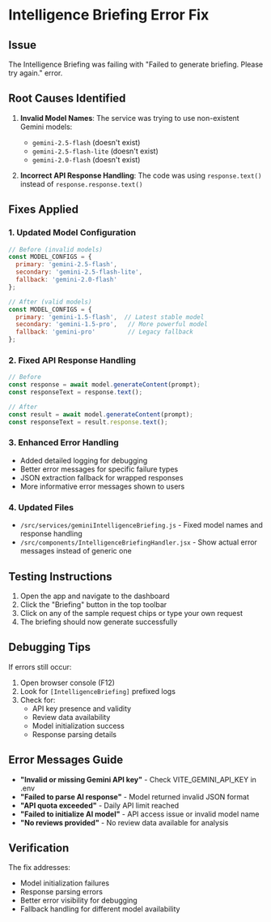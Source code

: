 # Intelligence Briefing Error Fix

## Issue
The Intelligence Briefing was failing with "Failed to generate briefing. Please try again." error.

## Root Causes Identified

1. **Invalid Model Names**: The service was trying to use non-existent Gemini models:
   - `gemini-2.5-flash` (doesn't exist)
   - `gemini-2.5-flash-lite` (doesn't exist)
   - `gemini-2.0-flash` (doesn't exist)

2. **Incorrect API Response Handling**: The code was using `response.text()` instead of `response.response.text()`

## Fixes Applied

### 1. Updated Model Configuration
```javascript
// Before (invalid models)
const MODEL_CONFIGS = {
  primary: 'gemini-2.5-flash',
  secondary: 'gemini-2.5-flash-lite',
  fallback: 'gemini-2.0-flash'
};

// After (valid models)
const MODEL_CONFIGS = {
  primary: 'gemini-1.5-flash',  // Latest stable model
  secondary: 'gemini-1.5-pro',   // More powerful model
  fallback: 'gemini-pro'         // Legacy fallback
};
```

### 2. Fixed API Response Handling
```javascript
// Before
const response = await model.generateContent(prompt);
const responseText = response.text();

// After
const result = await model.generateContent(prompt);
const responseText = result.response.text();
```

### 3. Enhanced Error Handling
- Added detailed logging for debugging
- Better error messages for specific failure types
- JSON extraction fallback for wrapped responses
- More informative error messages shown to users

### 4. Updated Files
- `/src/services/geminiIntelligenceBriefing.js` - Fixed model names and response handling
- `/src/components/IntelligenceBriefingHandler.jsx` - Show actual error messages instead of generic one

## Testing Instructions

1. Open the app and navigate to the dashboard
2. Click the "Briefing" button in the top toolbar
3. Click on any of the sample request chips or type your own request
4. The briefing should now generate successfully

## Debugging Tips

If errors still occur:
1. Open browser console (F12)
2. Look for `[IntelligenceBriefing]` prefixed logs
3. Check for:
   - API key presence and validity
   - Review data availability
   - Model initialization success
   - Response parsing details

## Error Messages Guide

- **"Invalid or missing Gemini API key"** - Check VITE_GEMINI_API_KEY in .env
- **"Failed to parse AI response"** - Model returned invalid JSON format
- **"API quota exceeded"** - Daily API limit reached
- **"Failed to initialize AI model"** - API access issue or invalid model name
- **"No reviews provided"** - No review data available for analysis

## Verification

The fix addresses:
- Model initialization failures
- Response parsing errors
- Better error visibility for debugging
- Fallback handling for different model availability